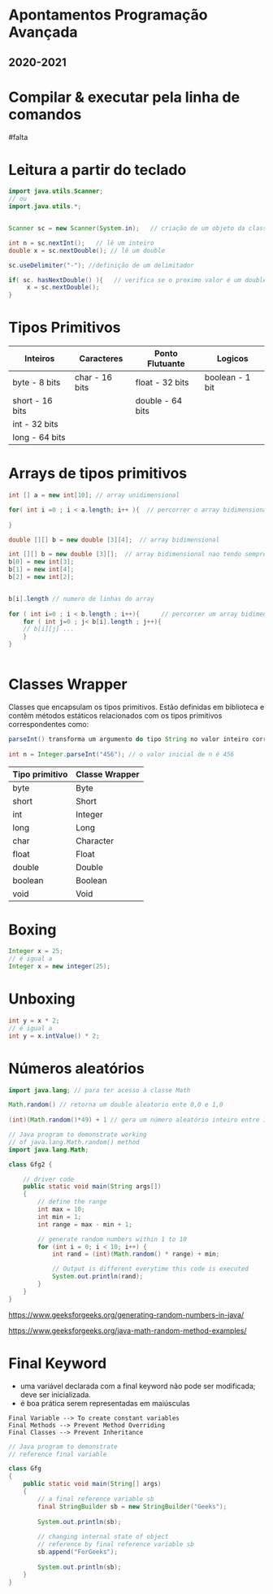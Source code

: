 # Apontamentos Programação Avançada 
## 2020-2021
# Compilar  & executar pela linha de comandos 

#falta

# Leitura  a partir do teclado 

```java
import java.utils.Scanner; 
// ou 
import.java.utils.*;


Scanner sc = new Scanner(System.in);   // criação de um objeto da classe Scanner 

int n = sc.nextInt();	// lê um inteiro
double x = sc.nextDouble(); // lê um double

sc.useDelimiter("-"); //definição de um delimitador 

if( sc. hasNextDouble() ){   // verifica se o proximo valor é um double 
     x = sc.nextDouble();
}

```



# Tipos Primitivos

| Inteiros        | Caracteres     | Ponto Flutuante  | Logicos         |
| --------------- | -------------- | ---------------- | --------------- |
| byte - 8 bits   | char - 16 bits | float - 32 bits  | boolean - 1 bit |
| short - 16 bits |                | double - 64 bits |                 |
| int - 32 bits   |                |                  |                 |
| long - 64 bits  |                |                  |                 |

# Arrays de tipos primitivos

``` java
int [] a = new int[10]; // array unidimensional 

for( int i =0 ; i < a.length; i++ ){  // percorrer o array bidimensional 
     
}
```

``` java
double [][] b = new double [3][4];  // array bidimensional 

int [][] b = new double [3][];  // array bidimensional nao tendo sempre o mesmo numero de linhas 
b[0] = new int[3];
b[1] = new int[4];
b[2] = new int[2];


b[i].length // numero de linhas do array 
 
for ( int i=0 ; i < b.length ; i++){      // percorrer um array bidimensional 
	for ( int j=0 ; j< b[i].length ; j++){
	// b[i][j] ...
	}
}
     
```



# Classes Wrapper

Classes que encapsulam os tipos primitivos. Estão definidas em biblioteca e contêm métodos estáticos relacionados com os tipos primitivos correspondentes como:

```java
parseInt() transforma um argumento do tipo String no valor inteiro correspondente 
     
int n = Integer.parseInt("456"); // o valor inicial de n é 456
```

| Tipo primitivo | Classe Wrapper |
| -------------- | -------------- |
| byte           | Byte           |
| short          | Short          |
| int            | Integer        |
| long           | Long           |
| char           | Character      |
| float          | Float          |
| double         | Double         |
| boolean        | Boolean        |
| void           | Void           |



# Boxing 

```java
Integer x = 25; 
// é igual a 
Integer x = new integer(25);
```

# Unboxing 

```java
int y = x * 2;
// é igual a 
int y = x.intValue() * 2;
```



# Números aleatórios 

``` java
import java.lang; // para ter acesso à classe Math 

Math.random() // retorna um double aleatorio ente 0,0 e 1,0 
   
(int)(Math.random()*49) + 1 // gera um número aleatório inteiro entre 1 e 49 

```



```java
// Java program to demonstrate working 
// of java.lang.Math.random() method 
import java.lang.Math; 

class Gfg2 { 

	// driver code 
	public static void main(String args[]) 
	{ 
		// define the range 
		int max = 10; 
		int min = 1; 
		int range = max - min + 1; 

		// generate random numbers within 1 to 10 
		for (int i = 0; i < 10; i++) { 
			int rand = (int)(Math.random() * range) + min; 

			// Output is different everytime this code is executed 
			System.out.println(rand); 
		} 
	} 
} 

```

https://www.geeksforgeeks.org/generating-random-numbers-in-java/

https://www.geeksforgeeks.org/java-math-random-method-examples/



# Final Keyword 

* uma variável declarada com a final keyword não pode ser modificada; deve ser inicializada.
* é boa prática serem representadas em maiúsculas


```
Final Variable --> To create constant variables
Final Methods --> Prevent Method Overriding
Final Classes --> Prevent Inheritance
```


```java
// Java program to demonstrate  
// reference final variable 

class Gfg 
{ 
    public static void main(String[] args)  
    { 
        // a final reference variable sb 
        final StringBuilder sb = new StringBuilder("Geeks"); 
          
        System.out.println(sb); 
          
        // changing internal state of object 
        // reference by final reference variable sb 
        sb.append("ForGeeks"); 
          
        System.out.println(sb); 
    }     
} 
```



